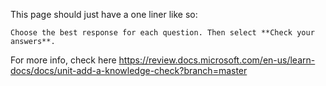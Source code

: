 This page should just have a one liner like so:

```
Choose the best response for each question. Then select **Check your answers**.
```

For more info, check here
https://review.docs.microsoft.com/en-us/learn-docs/docs/unit-add-a-knowledge-check?branch=master
